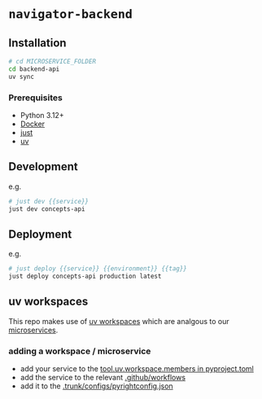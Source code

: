 # `navigator-backend`

## Installation

```bash
# cd MICROSERVICE_FOLDER
cd backend-api
uv sync
```

### Prerequisites

- Python 3.12+
- [Docker](https://www.docker.com/get-started/)
- [just](https://github.com/casey/just?tab=readme-ov-file#installation)
- [uv](<[https://](https://docs.astral.sh/uv/)>)

## Development

e.g.

```bash
# just dev {{service}}
just dev concepts-api
```

## Deployment

e.g.

```bash
# just deploy {{service}} {{environment}} {{tag}}
just deploy concepts-api production latest
```

## uv workspaces

This repo makes use of [uv workspaces](https://docs.astral.sh/uv/concepts/projects/workspaces/)
which are analgous to our [microservices](https://martinfowler.com/articles/microservices.html).

### adding a workspace / microservice

- add your service to the [tool.uv.workspace.members in pyproject.toml](./pyproject.toml#L8)
- add the service to the relevant [.github/workflows](./.github/workflows/)
- add it to the [.trunk/configs/pyrightconfig.json](.trunk/configs/pyrightconfig.json)
